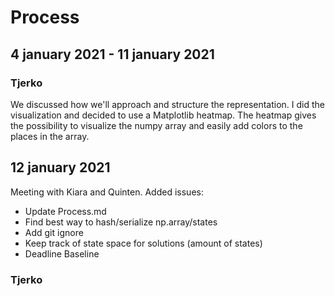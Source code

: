 # Process

## 4 january 2021 - 11 january 2021

### Tjerko
We discussed how we'll approach and structure the representation. I did the visualization and decided to use a Matplotlib heatmap. The heatmap gives the possibility to visualize the numpy array and easily add colors to the places in the array. 

## 12 january 2021
Meeting with Kiara and Quinten.
Added issues:
- Update Process.md
- Find best way to hash/serialize np.array/states
- Add git ignore
- Keep track of state space for solutions (amount of states)
- Deadline Baseline

### Tjerko
